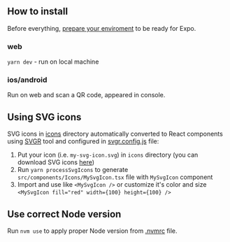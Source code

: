 ## How to install

Before everything, [prepare your enviroment](https://docs.expo.dev/get-started/installation/) to be ready for Expo.

### web

`yarn dev` - run on local machine

### ios/android

Run on web and scan a QR code, appeared in console.

## Using SVG icons

SVG icons in [icons](icons) directory automatically converted to React components using [SVGR](https://react-svgr.com/docs/options/) tool
and configured in [svgr.config.js](svgr.config.js) file:

1. Put your icon (i.e. `my-svg-icon.svg`) in `icons` directory (you can download SVG icons [here](https://www.svgrepo.com/vectors/check/monocolor/))
1. Run `yarn processSvgIcons` to generate `src/components/Icons/MySvgIcon.tsx` file with `MySvgIcon` component
1. Import and use like `<MySvgIcon />` or customize it's color and size `<MySvgIcon fill="red" width={100} height={100} />`


## Use correct Node version

Run `nvm use` to apply proper Node version from [.nvmrc](.nvmrc) file.